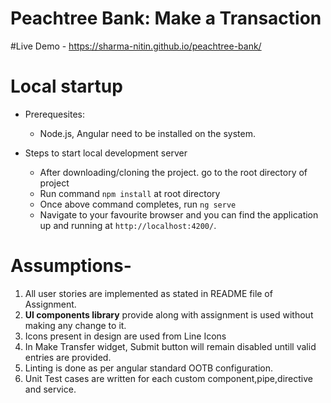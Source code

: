 # Peachtree Bank: Make a Transaction

#Live Demo - 
https://sharma-nitin.github.io/peachtree-bank/

# Local startup

 - Prerequesites:
   - Node.js, Angular need to be installed on the system.
 
 - Steps to start local development server
   - After downloading/cloning the project. go to the root directory of project
   - Run command `npm install` at root directory
   - Once above command completes, run `ng serve`
   - Navigate to your favourite browser and you can find the application up and running at `http://localhost:4200/`.

# Assumptions-
 1. All user stories are implemented as stated in README file of Assignment.
 2. __UI components library__ provide along with assignment is used without making any change to it.
 3. Icons present in design are used from Line Icons
 4. In Make Transfer widget, Submit button will remain disabled untill valid entries are provided.
 5. Linting is done as per angular standard OOTB configuration.
 6. Unit Test cases are written for each custom component,pipe,directive and service.

